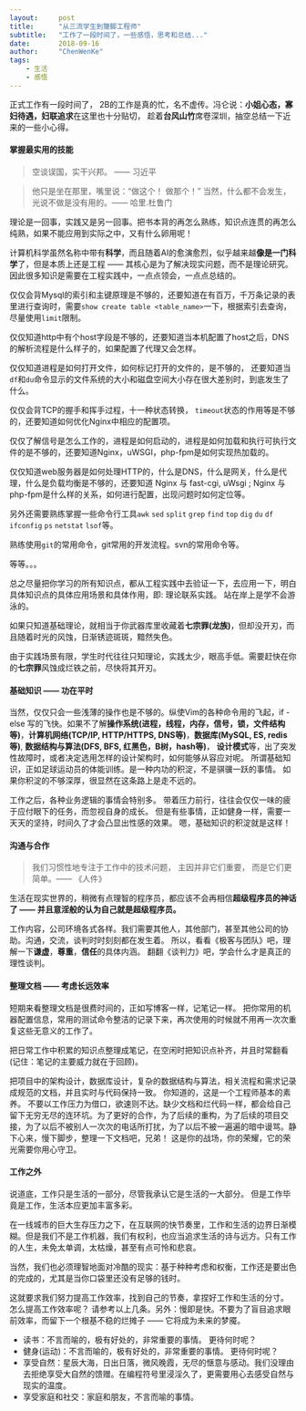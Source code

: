 ```yaml
---
layout:     post
title:      "从三流学生到蹩脚工程师"
subtitle:   "工作了一段时间了，一些感悟，思考和总结..."
date:       2018-09-16
author:     "ChenWenKe"
tags:
    - 生活
    - 感悟
---
```


正式工作有一段时间了， 2B的工作是真的忙，名不虚传。冯仑说：**小姐心态，寡妇待遇，妇联追求**在这里也十分贴切， 趁着**台风山竹**席卷深圳，抽空总结一下近来的一些小心得。 


#### 掌握最实用的技能 

> 空谈误国，实干兴邦。 —— 习近平

> 他只是坐在那里，嘴里说：“做这个！ 做那个！” 当然，什么都不会发生， 光说不做是没有用的。—— 哈里.杜鲁门

理论是一回事，实践又是另一回事。把书本背的再怎么熟练，知识点连贯的再怎么纯熟，如果不能应用到实际之中，又有什么卵用呢！ 

计算机科学虽然名称中带有**科学**，而且随着AI的愈演愈烈，似乎越来越**像是一门科学**了，但是本质上还是工程 —— 其核心是为了解决现实问题，而不是理论研究。因此很多知识是需要在工程实践中，一点点领会，一点点总结的。

仅仅会背Mysql的索引和主键原理是不够的，还要知道在有百万，千万条记录的表里进行查询时，需要`show create table <table_name>`一下，根据索引去查询，尽量使用`limit`限制。 

仅仅知道http中有个host字段是不够的，还要知道当本机配置了host之后，DNS的解析流程是什么样子的，如果配置了代理又会怎样。

仅仅知道进程是如何打开文件，如何标记打开的文件的，是不够的， 还要知道当`df`和`du`命令显示的文件系统的大小和磁盘空间大小存在很大差别时，到底发生了什么。

仅仅会背TCP的握手和挥手过程，十一种状态转换， `timeout`状态的作用等是不够的，还要知道如何优化Nginx中相应的配置项。

仅仅了解信号是怎么工作的，进程是如何启动的，进程是如何加载和执行可执行文件的是不够的，还要知道Nginx，uWSGI，php-fpm是如何实现热加载的。

仅仅知道web服务器是如何处理HTTP的，什么是DNS，什么是网关，什么是代理，什么是负载均衡是不够的，还要知道 Nginx 与 fast-cgi, uWsgi ; Nginx 与 php-fpm是什么样的关系，如何进行配置，出现问题时如何定位等。

另外还需要熟练掌握一些命令行工具`awk` `sed` `split` `grep` `find` `top` `dig` `du` `df` `ifconfig` `ps` `netstat` `lsof`等。

熟练使用`git`的常用命令，git常用的开发流程。svn的常用命令等。

等等。。。

总之尽量把你学习的所有知识点，都从工程实践中去验证一下，去应用一下，明白具体知识点的具体应用场景和具体作用，即: 理论联系实践。 站在岸上是学不会游泳的。

如果只知道基础理论，就相当于你武器库里收藏着**七宗罪(龙族)**，但却没开刃，而且随着时光的风蚀，日渐锈迹斑斑，黯然失色。 

由于实践场景有限，学生时代往往只知理论，实践太少，眼高手低。需要赶快在你的**七宗罪**风蚀成烂铁之前，尽快将其开刃。


#### 基础知识 —— 功在平时

当然，仅仅只会一些浅薄的操作也是不够的。纵使Vim的各种命令用的飞起，if - else 写的飞快。如果不了解**操作系统(进程，线程，内存，信号，锁，文件结构等)**，**计算机网络(TCP/IP, HTTP/HTTPS, DNS等)**，**数据库(MySQL, ES, redis等)**, **数据结构与算法(DFS, BFS, 红黑色，B树，hash等)**， **设计模式**等，出了突发性故障时，或者决定选用怎样的设计架构时，如何能够从容应对呢。 所谓基础知识，正如足球运动员的体能训练。是一种内功的积淀，不是骐骥一跃的事情。 如果你积淀的不够深厚，很显然在这条路上是走不远的。

工作之后，各种业务逻辑的事情会特别多。 带着压力前行，往往会仅仅一味的疲于应付眼下的任务，而忽视自身的成长。 但是有些事情，正如健身一样，需要一天天的坚持，时间久了才会凸显出性感的效果。 嗯，基础知识的积淀就是这样！


#### 沟通与合作

> 我们习惯性地专注于工作中的技术问题， 主因并非它们重要， 而是它们更简单。—— 《人件》

生活在现实世界的，稍微有点理智的程序员，都应该不会再相信**超级程序员的神话了 —— 并且意淫般的认为自己就是超级程序员。**

工作内容，公司环境各式各样。我们需要其他人，其他部门，甚至其他公司的协助。沟通，交流，谈判时时刻刻都在发生着。 所以，看看《极客与团队》吧，理解一下**谦虚**，**尊重**，**信任**的具体内涵。 翻翻《谈判力》吧，学会什么才是真正的理性谈判。


#### 整理文档 —— 考虑长远效率

短期来看整理文档是很费时间的，正如写博客一样，记笔记一样。
把你常用的机器配置信息，常用的测试命令整洁的记录下来，再次使用的时候就不用再一次次重复这些无意义的工作了。 

把日常工作中积累的知识点整理成笔记，在空闲时把知识点补齐，并且时常翻看(记住：笔记的主要威力就在于回顾)。

把项目中的架构设计，数据库设计，复杂的数据结构与算法，相关流程和需求记录成规范的文档，并且实时与代码保持一致。 你知道的，这是一个工程师基本的素养。 不要以工作压力为借口，欲速则不达。缺少文档和烂代码一样，都会给自己留下无穷无尽的连环坑。为了更好的合作，为了后续的重构，为了后续的项目交接，为了以后不被别人一次次的电话所打扰，为了以后不被一遍遍的暗中谩骂。静下心来，慢下脚步，整理一下文档吧，兄弟！ 这是你的战场，你的荣耀，它的荣光需要你用心守卫。


#### 工作之外

说道底，工作只是生活的一部分，尽管我承认它是生活的一大部分。 但是工作毕竟是工作，生活本应更加丰富多彩。

在一线城市的巨大生存压力之下，在互联网的快节奏里，工作和生活的边界日渐模糊。但是我们不是工作机器，我们有权利，也应当追求生活的诗与远方。只有工作的人生，未免太单调，太枯燥，甚至有点可怜和悲哀。

当然，我们也必须理智地面对冷酷的现实：基于种种考虑和权衡，工作还是要出色的完成的，尤其是当你口袋里还没有足够的钱时。 

这就要求我们努力提高工作效率，找到自己的节奏，拿捏好工作和生活的分寸。 怎么提高工作效率呢？ 请参考以上几条。另外：慢即是快。不要为了盲目追求眼前效率，而留下一个根基不稳的烂摊子 —— 它将成为未来的梦魇。


- 读书：不言而喻的，极有好处的，非常重要的事情。 更待何时呢？
- 健身(运动)：不言而喻的，极有好处的，非常重要的事情。 更待何时呢？
- 享受自然：星辰大海，日出日落，微风晚霞，无尽的惬意与感动。我们没理由去拒绝享受大自然的馈赠。在编程符号里浸淫久了，更需要用心去感受自然与现实的温度。
- 享受家庭和社交：家庭和朋友，不言而喻的事情。



